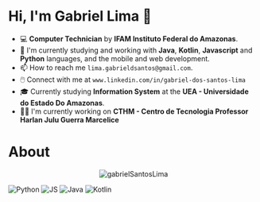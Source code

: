 # Hi, I'm Gabriel Lima :wave:

- :computer: **Computer Technician** by **IFAM Instituto Federal do Amazonas**.
- 🌱 I'm currently studying and working with **Java**, **Kotlin**, **Javascript** and **Python** languages, and the mobile and web development. 
- 📫 How to reach me `lima.gabrieldsantos@gmail.com`.
- 🖱️ Connect with me at `www.linkedin.com/in/gabriel-dos-santos-lima`
- 🎓 Currently studying **Information System** at the **UEA - Universidade do Estado Do Amazonas**.
- :office_worker: I'm currently working on **CTHM - Centro de Tecnologia Professor Harlan Julu Guerra Marcelice**


# About

<p align="center">
<img src="https://github-readme-stats.vercel.app/api?username=gabrielSantosLima&show_icons=true&theme=dark" alt="gabrielSantosLima"/>
</p>

![Python](https://img.shields.io/badge/Python-3776AB?style=for-the-badge&logo=python&logoColor=white)
![JS](https://img.shields.io/badge/JavaScript-323330?style=for-the-badge&logo=javascript&logoColor=F7DF1E)
![Java](https://img.shields.io/badge/Java-ED8B00?style=for-the-badge&logo=java&logoColor=white)
![Kotlin](https://img.shields.io/badge/Kotlin-0095D5?&style=for-the-badge&logo=kotlin&logoColor=white)

